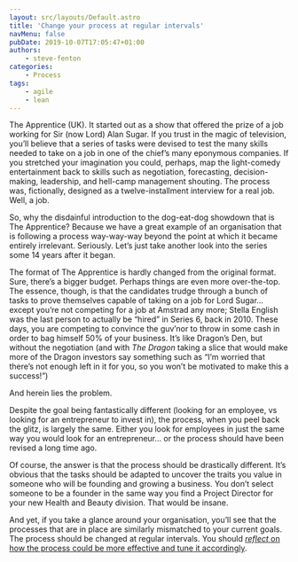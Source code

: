 ```yaml
---
layout: src/layouts/Default.astro
title: 'Change your process at regular intervals'
navMenu: false
pubDate: 2019-10-07T17:05:47+01:00
authors:
    - steve-fenton
categories:
    - Process
tags:
    - agile
    - lean
---
```


The Apprentice (UK). It started out as a show that offered the prize of a job working for Sir (now Lord) Alan Sugar. If you trust in the magic of television, you’ll believe that a series of tasks were devised to test the many skills needed to take on a job in one of the chief’s many eponymous companies. If you stretched your imagination you could, perhaps, map the light-comedy entertainment back to skills such as negotiation, forecasting, decision-making, leadership, and hell-camp management shouting. The process was, fictionally, designed as a twelve-installment interview for a real job. Well, a job.

So, why the disdainful introduction to the dog-eat-dog showdown that is The Apprentice? Because we have a great example of an organisation that is following a process way-way-way beyond the point at which it became entirely irrelevant. Seriously. Let’s just take another look into the series some 14 years after it began.

The format of The Apprentice is hardly changed from the original format. Sure, there’s a bigger budget. Perhaps things are even more over-the-top. The essence, though, is that the candidates trudge through a bunch of tasks to prove themselves capable of taking on a job for Lord Sugar… except you’re not competing for a job at Amstrad any more; Stella English was the last person to actually be “hired” in Series 6, back in 2010. These days, you are competing to convince the guv’nor to throw in some cash in order to bag himself 50% of your business. It’s like Dragon’s Den, but without the negotiation (and with *The Dragon* taking a slice that would make more of the Dragon investors say something such as “I’m worried that there’s not enough left in it for you, so you won’t be motivated to make this a success!”)

And herein lies the problem.

Despite the goal being fantastically different (looking for an employee, vs looking for an entrepreneur to invest in), the process, when you peel back the glitz, is largely the same. Either you look for employees in just the same way you would look for an entrepreneur… or the process should have been revised a long time ago.

Of course, the answer is that the process should be drastically different. It’s obvious that the tasks should be adapted to uncover the traits you value in someone who will be founding and growing a business. You don’t select someone to be a founder in the same way you find a Project Director for your new Health and Beauty division. That would be insane.

And yet, if you take a glance around your organisation, you’ll see that the processes that are in place are similarly mismatched to your current goals. The process should be changed at regular intervals. You should [*reflect* on how the process could be more effective and tune it accordingly](http://agilemanifesto.org/principles.html).